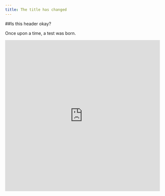 ```yaml
---
title: The title has changed
---
```


##Is this header okay?

Once upon a time, a test was born.

<iframe title="Global CO2 emissions by fuel and industry" aria-label="Interactive area chart" id="datawrapper-chart-oOYgi" src="https://datawrapper.dwcdn.net/oOYgi/1/" scrolling="no" frameborder="0" style="width: 0; min-width: 100% !important; border: none;" height="492" data-external="1"></iframe><script type="text/javascript">!function(){"use strict";window.addEventListener("message",(function(a){if(void 0!==a.data["datawrapper-height"]){var e=document.querySelectorAll("iframe");for(var t in a.data["datawrapper-height"])for(var r=0;r<e.length;r++)if(e[r].contentWindow===a.source){var i=a.data["datawrapper-height"][t]+"px";e[r].style.height=i}}}))}();
</script>
